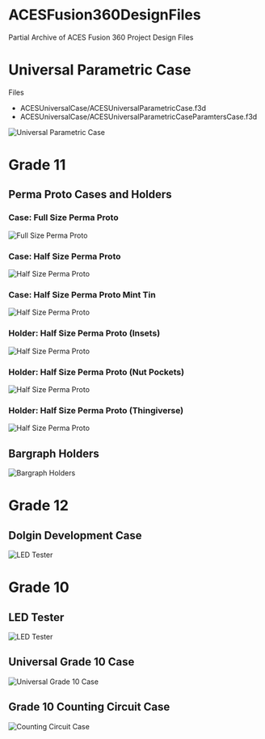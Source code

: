 # ACESFusion360DesignFiles
 Partial Archive of ACES Fusion 360 Project Design Files

# Universal Parametric Case
Files
- ACESUniversalCase/ACESUniversalParametricCase.f3d
- ACESUniversalCase/ACESUniversalParametricCaseParamtersCase.f3d

![Universal Parametric Case](images/ACESUniversalCase.png)

# Grade 11
## Perma Proto Cases and Holders

### Case: Full Size Perma Proto
![Full Size Perma Proto](images/PPFullSizeCase.png)

### Case: Half Size Perma Proto
![Half Size Perma Proto](images/PPHalfSizeCase.png)

### Case: Half Size Perma Proto Mint Tin
![Half Size Perma Proto](images/MintTinPCBandCase.png)

### Holder: Half Size Perma Proto (Insets)
![Half Size Perma Proto](images/PPHalfSizeHolderInsets.png)

### Holder: Half Size Perma Proto (Nut Pockets)
![Half Size Perma Proto](images/PPHalfSizeHolderNutPockets.png)

### Holder: Half Size Perma Proto (Thingiverse)
![Half Size Perma Proto](images/PPHalfSizeHolderInsetsThingiverse.png)



## Bargraph Holders
![Bargraph Holders](images/BargraphHolders.png)

# Grade 12
## Dolgin Development Case
![LED Tester](images/DolginDevelopmentCase.png)


# Grade 10
## LED Tester
![LED Tester](images/LEDTester.png)

## Universal Grade 10 Case
![Universal Grade 10 Case](images/UniversalGrade10Case.png)

## Grade 10 Counting Circuit Case
![Counting Circuit Case](images/CountingCircuitCase.png)
